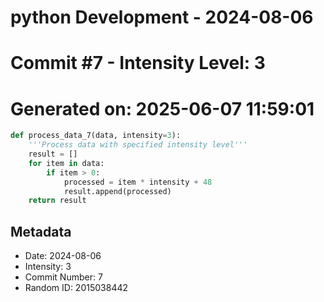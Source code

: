 ﻿# python Development - 2024-08-06
# Commit #7 - Intensity Level: 3
# Generated on: 2025-06-07 11:59:01
```python
def process_data_7(data, intensity=3):
    '''Process data with specified intensity level'''
    result = []
    for item in data:
        if item > 0:
            processed = item * intensity + 48
            result.append(processed)
    return result
```
## Metadata
- Date: 2024-08-06
- Intensity: 3
- Commit Number: 7
- Random ID: 2015038442
